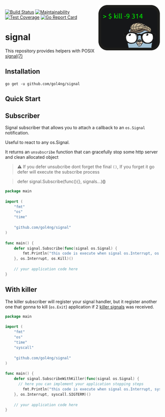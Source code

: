 <img src="logo.png" alt="gol4ng/signal: simple POSIX signal subscriber" title="simple POSIX signal subscriber" align="right" width="200px">

[![Build Status](https://travis-ci.com/gol4ng/signal.svg?branch=master)](https://travis-ci.com/gol4ng/signal)
[![Maintainability](https://api.codeclimate.com/v1/badges/67b0678ef69a37037689/maintainability)](https://codeclimate.com/github/gol4ng/signal/maintainability)
[![Test Coverage](https://api.codeclimate.com/v1/badges/67b0678ef69a37037689/test_coverage)](https://codeclimate.com/github/gol4ng/signal/test_coverage)
[![Go Report Card](https://goreportcard.com/badge/github.com/gol4ng/signal)](https://goreportcard.com/report/github.com/gol4ng/signal)

# signal
This repository provides helpers with POSIX [signal(7)](http://man7.org/linux/man-pages/man7/signal.7.html)

## Installation

`go get -u github.com/gol4ng/signal`

## Quick Start

## Subscriber
Signal subscriber that allows you to attach a callback to an `os.Signal` notification.

Useful to react to any os.Signal.

It returns an `unsubscribe` function that can gracefully stop some http server and clean allocated object

> :warning: If you defer unsubcribe dont forget the final `()`, If you forget it go defer will execute the subscribe process

> defer signal.Subscribe(func(){}, signals...)**()**

```go
package main

import (
	"fmt"
	"os"
	"time"

	"github.com/gol4ng/signal"
)

func main() {
	defer signal.Subscribe(func(signal os.Signal) {
		fmt.Println("this code is execute when signal os.Interrupt, os.Kill was received")
	}, os.Interrupt, os.Kill)()

    // your application code here
}
```

## With killer

The killer subscriber will register your signal handler, 
but it register another one that gonna to kill (`os.Exit`) application if 2 [killer signals](killer_subscriber.go#L9) was received.

```go
package main

import (
	"fmt"
	"os"
	"time"
	"syscall"

	"github.com/gol4ng/signal"
)

func main() {
    defer signal.SubscribeWithKiller(func(signal os.Signal) {
      // here you can implement your application stopping steps
		fmt.Println("this code is execute when signal os.Interrupt, syscall.SIGTERM was received")
    }, os.Interrupt, syscall.SIGTERM)()

    // your application code here
}
```
